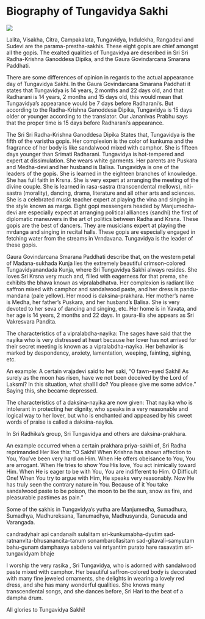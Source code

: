 # Biography of Tungavidya Sakhi

![](https://www.mayapur.com/wp-content/uploads/2012/09/DSC00931-e1347093049714-768x1024.jpg)

Lalita, Visakha, Citra, Campakalata, Tungavidya, Indulekha, Rangadevi and Sudevi are the parama-prestha-sakhis. These eight gopis are chief amongst all the gopis. The exalted qualities of Tungavidya are described in Sri Sri Radha-Krishna Ganoddesa Dipika, and the Gaura Govindarcana Smarana Paddhati.

There are some differences of opinion in regards to the actual appearance day of Tungavidya Sakhi. In the Gaura Govindarcana Smarana Paddhati it states that Tungavidya is 14 years, 2 months and 22 days old, and that Radharani is 14 years, 2 months and 15 days old, this would mean that Tungavidya’s appearance would be 7 days before Radharani’s. But according to the Radha-Krishna Ganoddesa Dipika, Tungavidya is 15 days older or younger according to the translator. Our Jananivas Prabhu says that the proper time is 15 days before Radharani’s appearance.

The Sri Sri Radha-Krishna Ganoddesa Dipika States that, Tungavidya is the fifth of the varistha gopis. Her complexion is the color of kunkuma and the fragrance of her body is like sandalwood mixed with camphor. She is fifteen days younger than Srimati Radharani. Tungavidya is hot-tempered and expert at dissimulation. She wears white garments. Her parents are Puskara and Medha-devi and her husband is Balisa. Tungavidya is one of the leaders of the gopis. She is learned in the eighteen branches of knowledge. She has full faith in Krsna. She is very expert at arranging the meeting of the divine couple. She is learned in rasa-sastra (transcendental mellows), niti-sastra (morality), dancing, drama, literature and all other arts and sciences. She is a celebrated music teacher expert at playing the vina and singing in the style known as marga. Eight gopi messengers headed by Manjumedha-devi are especially expect at arranging political alliances (sandhi) the first of diplomatic maneuvers in the art of politics between Radha and Krsna. These gopis are the best of dancers. They are musicians expert at playing the mrdanga and singing in recital halls. These gopis are especially engaged in fetching water from the streams in Vrndavana. Tungavidya is the leader of these gopis.

Gaura Govindarcana Smarana Paddhati describe that, on the western petal of Madana-sukhada Kunja lies the extremely beautiful crimson-colored Tungavidyanandada Kunja, where Sri Tungavidya Sakhi always resides. She loves Sri Krsna very much and, filled with eagerness for that prema, she exhibits the bhava known as vipralabdhatva. Her complexion is radiant like saffron mixed with camphor and sandalwood paste, and her dress is pandu-mandana (pale yellow). Her mood is daksina-prakhara. Her mother’s name is Medha, her father’s Puskara, and her husband’s Balisa. She is very devoted to her seva of dancing and singing, etc. Her home is in Yavata, and her age is 14 years, 2 months and 22 days. In gaura-lila she appears as Sri Vakresvara Pandita.

The characteristics of a vipralabdha-nayika: The sages have said that the nayika who is very distressed at heart because her lover has not arrived for their secret meeting is known as a vipralabdha-nayika. Her behavior is marked by despondency, anxiety, lamentation, weeping, fainting, sighing, etc.

An example: A certain vrajadevi said to her saki, “O fawn-eyed Sakhi! As surely as the moon has risen, have we not been deceived by the Lord of Laksmi? In this situation, what shall I do? You please give me some advice.” Saying this, she became depressed.

The characteristics of a daksina-nayika are now given: That nayika who is intolerant in protecting her dignity, who speaks in a very reasonable and logical way to her lover, but who is enchanted and appeased by his sweet words of praise is called a daksina-nayika.

In Sri Radhika’s group, Sri Tungavidya and others are daksina-prakhara.

An example occurred when a certain prakhara priya-sakhi of¸ Sri Radha reprimanded Her like this: “O Sakhi! When Krishna has shown affection to You, You’ve been very hard on Him. When He offers obeisance to You, You are arrogant. When He tries to show You His love, You act inimically toward Him. When He is eager to be with You, You are indifferent to Him. O Difficult One! When You try to argue with Him, He speaks very reasonably. Now He has truly seen the contrary nature in You. Because of it You take sandalwood paste to be poison, the moon to be the sun, snow as fire, and pleasurable pastimes as pain.”

Some of the sakhis in Tungavidya’s yutha are Manjumedha, Sumadhura, Sumadhya, Madhureksana, Tanumadhya, Madhusyanda, Gunacuda and Varangada.

candradyhair api candanaih sulalitam sri-kunkumabha-dyutim
sad-ratnanvita-bhusanancita-tanum sonambarollasitam
sad-gitavali-samyutam bahu-gunam damphasya sabdena vai
nrtyantim purato hare rasavatim sri-tungavidyam bhaje

I worship the very rasika , Sri Tungavidya, who is adorned with sandalwood paste mixed with camphor. Her beautiful saffron-colored body is decorated with many fine jeweled ornaments, she delights in wearing a lovely red dress, and she has many wonderful qualities. She knows many transcendental songs, and she dances before¸ Sri Hari to the beat of a dampha drum.

All glories to Tungavidya Sakhi!
